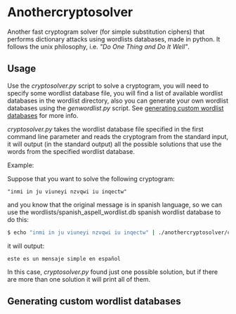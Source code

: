 # Anothercryptosolver

Another fast cryptogram solver (for simple substitution ciphers) that performs dictionary attacks using wordlists databases, made in python. It follows the unix philosophy, i.e. *"Do One Thing and Do It Well"*.

## Usage
Use the *cryptosolver.py* script to solve a cryptogram, you will need to specify some wordlist database file, you will find a list of available wordlist databases in the wordlist directory, also you can generate your own wordlist databases using the *genwordlist.py* script. See [generating custom wordlist databases](#custom-wordlists) for more info. 

*cryptosolver.py* takes the wordlist database file specified in the first command line parameter and reads the cryptogram from the standard input, it will output (in the standard output) all the possible solutions that use the words from the specified wordlist database.

Example:

Suppose that you want to solve the following cryptogram:
```
"inmi in ju viuneyi nzvqwi iu inqectw"
```
and you know that the original message is in spanish language, so we can use the wordlists/spanish_aspell_wordlist.db spanish wordlist database to do this:
```bash
$ echo "inmi in ju viuneyi nzvqwi iu inqectw" | ./anothercryptosolver/cryptosolver.py wordlists/spanish_aspell_wordlist.db
```
 it will output:
 ```
 este es un mensaje simple en español
 ```
 
 In this case, *cryptosolver.py* found just one possible solution, but if there are more than one solution it will print all of them.
 
## <a name="custom-wordlists"></a>Generating custom wordlist databases 
